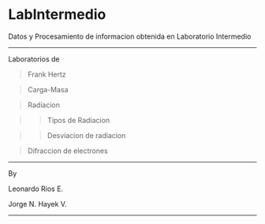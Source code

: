 LabIntermedio
=============

Datos y Procesamiento de informacion obtenida en Laboratorio Intermedio

----------------------------

Laboratorios de 

>Frank Hertz

>Carga-Masa

>Radiacion

>>Tipos de Radiacion

>>Desviacion de radiacion

>Difraccion de electrones

_____________________
By

Leonardo Rios E.

Jorge N. Hayek V.
_____________________
